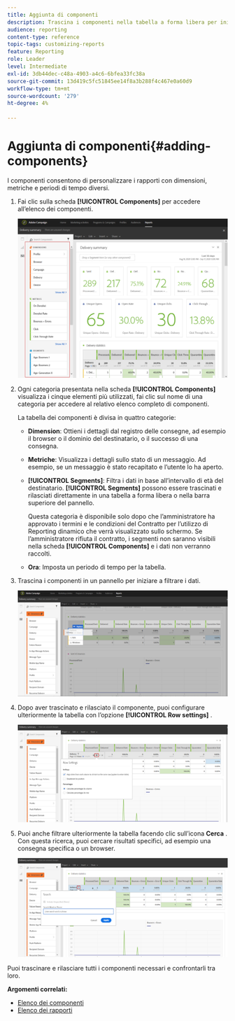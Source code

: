 ```yaml
---
title: Aggiunta di componenti
description: Trascina i componenti nella tabella a forma libera per iniziare a filtrare i dati e a creare il rapporto.
audience: reporting
content-type: reference
topic-tags: customizing-reports
feature: Reporting
role: Leader
level: Intermediate
exl-id: 3db44dec-c48a-4903-a4c6-6bfea33fc38a
source-git-commit: 13d419c5fc51845ee14f8a3b288f4c467e0a60d9
workflow-type: tm+mt
source-wordcount: '279'
ht-degree: 4%

---
```


# Aggiunta di componenti{#adding-components}

I componenti consentono di personalizzare i rapporti con dimensioni, metriche e periodi di tempo diversi.

1. Fai clic sulla scheda **[!UICONTROL Components]** per accedere all’elenco dei componenti.

   ![](assets/dynamic_report_components.png)

1. Ogni categoria presentata nella scheda **[!UICONTROL Components]** visualizza i cinque elementi più utilizzati, fai clic sul nome di una categoria per accedere al relativo elenco completo di componenti.

   La tabella dei componenti è divisa in quattro categorie:

   * **Dimension**: Ottieni i dettagli dal registro delle consegne, ad esempio il browser o il dominio del destinatario, o il successo di una consegna.
   * **Metriche**: Visualizza i dettagli sullo stato di un messaggio. Ad esempio, se un messaggio è stato recapitato e l’utente lo ha aperto.
   * **[!UICONTROL Segments]**: Filtra i dati in base all’intervallo di età del destinatario. **[!UICONTROL Segments]** possono essere trascinati e rilasciati direttamente in una tabella a forma libera o nella barra superiore del pannello.

      Questa categoria è disponibile solo dopo che l’amministratore ha approvato i termini e le condizioni del Contratto per l’utilizzo di Reporting dinamico che verrà visualizzato sullo schermo. Se l’amministratore rifiuta il contratto, i segmenti non saranno visibili nella scheda **[!UICONTROL Components]** e i dati non verranno raccolti.

   * **Ora**: Imposta un periodo di tempo per la tabella.

1. Trascina i componenti in un pannello per iniziare a filtrare i dati.

   ![](assets/dynamic_report_components_2.png)

1. Dopo aver trascinato e rilasciato il componente, puoi configurare ulteriormente la tabella con l’opzione **[!UICONTROL Row settings]** .

   ![](assets/dynamic_report_components_3.png)

1. Puoi anche filtrare ulteriormente la tabella facendo clic sull’icona **Cerca** . Con questa ricerca, puoi cercare risultati specifici, ad esempio una consegna specifica o un browser.

   ![](assets/dynamic_report_components_4.png)

Puoi trascinare e rilasciare tutti i componenti necessari e confrontarli tra loro.

**Argomenti correlati:**

* [Elenco dei componenti](../../reporting/using/list-of-components-.md)
* [Elenco dei rapporti](../../reporting/using/defining-the-report-period.md)
